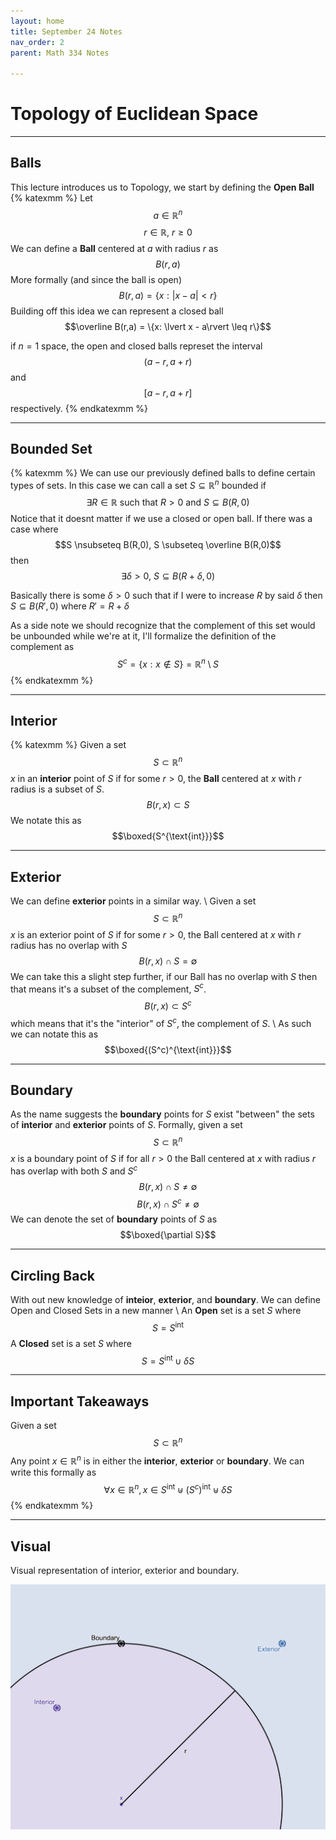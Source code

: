 ```yaml
---
layout: home
title: September 24 Notes
nav_order: 2
parent: Math 334 Notes

---
```

# Topology of Euclidean Space

---
## Balls
This lecture introduces us to Topology, we start by defining the **Open Ball**
{% katexmm %}
Let 
$$a \in \mathbb{R}^n$$
$$r \in \mathbb{R}, \ r \geq 0$$
We can define a **Ball** centered at $a$ with radius $r$ as 
$$B(r,a)$$
More formally (and since the ball is open)
$$B(r,a) = \{x: \lvert x - a\rvert < r\}$$
Building off this idea we can represent a closed ball
$$\overline B(r,a) = \{x: \lvert x - a\rvert \leq r\}$$

if $n = 1$ space, the open and closed balls represet the interval
$$(a - r, a + r)$$ 
and 
$$[a - r, a + r]$$ 
respectively.
{% endkatexmm %}

---
## Bounded Set
{% katexmm %}
We can use our previously defined balls to define certain types of sets.
In this case we can call a set $S \subseteq \mathbb{R}^n$ bounded if
$$\exists R \in \mathbb{R} \text{ such that } R > 0 \text{ and } S \subseteq B(R,0)$$
Notice that it doesnt matter if we use a closed or open ball. 
If there was a case where
$$S \nsubseteq B(R,0), S \subseteq \overline B(R,0)$$
then
$$\exists \delta > 0, \  S \subseteq B(R + \delta, 0)$$

Basically there is some $\delta > 0$ such that if I were to increase $R$ by said $\delta$ then $S \subseteq B(R',0)$ where $R' = R + \delta$

As a side note we should recognize that the complement of this set would be unbounded while we're at it, I'll formalize the definition of the complement as 
$$S^c = \{x : x \notin S\} = \mathbb{R}^n \setminus S$$
{% endkatexmm %}
___

## Interior

{% katexmm %}
Given a set
$$S \subset \mathbb{R}^n$$
$x$ in an **interior** point of $S$ if for some $r > 0$, the **Ball** centered at $x$ with $r$ radius is a subset of $S$. 
$$B(r,x) \subset S$$ 
We notate this as 
$$\boxed{S^{\text{int}}}$$  

---
## Exterior 
We can define **exterior** points in a similar way. \\
Given a set 
$$S \subset \mathbb{R}^n$$
$x$ is an exterior point of $S$ if for some $r > 0$, the Ball centered at $x$ with $r$ radius has no overlap with $S$ 
$$B(r,x) \cap S = \emptyset$$
We can take this a slight step further, if our Ball has no overlap with $S$ then that means it's a subset of the complement, $S^c$.
$$B(r,x) \subset S^c$$
which means that it's the "interior" of $S^c$, the complement of $S$. \\
As such we can notate this as
$$\boxed{(S^c)^{\text{int}}}$$

---
## Boundary
As the name suggests the **boundary** points for $S$ exist "between" the sets of **interior** and **exterior** points of $S$.
Formally, given a set $$S \subset \mathbb{R}^n$$
$x$ is a boundary point of $S$ if for all $r > 0$ the Ball centered at $x$ with radius $r$ has overlap with both $S$ and $S^c$
$$B(r,x) \cap S \neq \emptyset$$
$$B(r,x) \cap S^c \neq \emptyset$$
We can denote the set of **boundary** points of $S$ as $$\boxed{\partial S}$$


---
## Circling Back 
With out new knowledge of **inteior**, **exterior**, and **boundary**.
We can define Open and Closed Sets in a new manner
\\
An **Open** set is a set $S$ where
$$ S = S^\text{int}$$
A **Closed** set is a set $S$ where
$$S = S^\text{int} \cup \delta S$$

---
## Important Takeaways 

Given a set $$S \subset \mathbb{R}^n$$ 
Any point $x \in \mathbb{R}^n$ is in either the **interior**, **exterior** or **boundary**. We can write this formally as 
$$\forall x \in \mathbb{R}^n, x \in S^\text{int} \uplus (S^c)^\text{int} \uplus \delta S$$
{% endkatexmm %}

--- 


## Visual

Visual representation of interior, exterior and boundary.

![](/assets/images/Math334/Interior-Exterior-Boundary.png)
